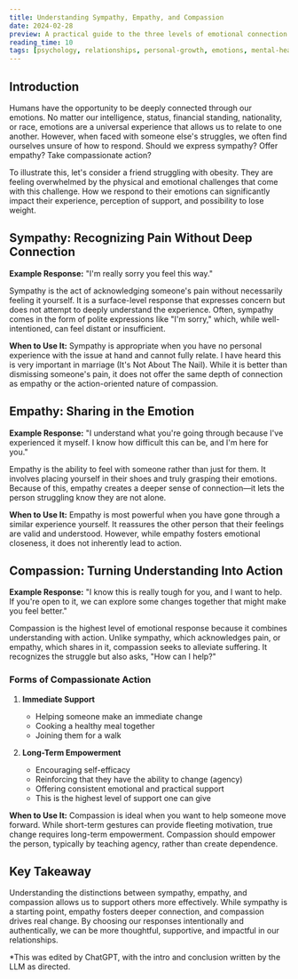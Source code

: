 ```yaml
---
title: Understanding Sympathy, Empathy, and Compassion
date: 2024-02-28
preview: A practical guide to the three levels of emotional connection and when to use each
reading_time: 10
tags: [psychology, relationships, personal-growth, emotions, mental-health, communication]
---
```


## Introduction

Humans have the opportunity to be deeply connected through our emotions. No matter our intelligence, status, financial standing, nationality, or race, emotions are a universal experience that allows us to relate to one another. However, when faced with someone else's struggles, we often find ourselves unsure of how to respond. Should we express sympathy? Offer empathy? Take compassionate action?

To illustrate this, let's consider a friend struggling with obesity. They are feeling overwhelmed by the physical and emotional challenges that come with this challenge. How we respond to their emotions can significantly impact their experience, perception of support, and possibility to lose weight.

## Sympathy: Recognizing Pain Without Deep Connection

**Example Response:** "I'm really sorry you feel this way."

Sympathy is the act of acknowledging someone's pain without necessarily feeling it yourself. It is a surface-level response that expresses concern but does not attempt to deeply understand the experience. Often, sympathy comes in the form of polite expressions like "I'm sorry," which, while well-intentioned, can feel distant or insufficient.

**When to Use It:** Sympathy is appropriate when you have no personal experience with the issue at hand and cannot fully relate. I have heard this is very important in marriage (It's Not About The Nail). While it is better than dismissing someone's pain, it does not offer the same depth of connection as empathy or the action-oriented nature of compassion.

## Empathy: Sharing in the Emotion

**Example Response:** "I understand what you're going through because I've experienced it myself. I know how difficult this can be, and I'm here for you."

Empathy is the ability to feel with someone rather than just for them. It involves placing yourself in their shoes and truly grasping their emotions. Because of this, empathy creates a deeper sense of connection—it lets the person struggling know they are not alone.

**When to Use It:** Empathy is most powerful when you have gone through a similar experience yourself. It reassures the other person that their feelings are valid and understood. However, while empathy fosters emotional closeness, it does not inherently lead to action.

## Compassion: Turning Understanding Into Action

**Example Response:** "I know this is really tough for you, and I want to help. If you're open to it, we can explore some changes together that might make you feel better."

Compassion is the highest level of emotional response because it combines understanding with action. Unlike sympathy, which acknowledges pain, or empathy, which shares in it, compassion seeks to alleviate suffering. It recognizes the struggle but also asks, "How can I help?"

### Forms of Compassionate Action

1. **Immediate Support**
   - Helping someone make an immediate change
   - Cooking a healthy meal together
   - Joining them for a walk

2. **Long-Term Empowerment**
   - Encouraging self-efficacy
   - Reinforcing that they have the ability to change (agency)
   - Offering consistent emotional and practical support
   - This is the highest level of support one can give

**When to Use It:** Compassion is ideal when you want to help someone move forward. While short-term gestures can provide fleeting motivation, true change requires long-term empowerment. Compassion should empower the person, typically by teaching agency, rather than create dependence.

## Key Takeaway

Understanding the distinctions between sympathy, empathy, and compassion allows us to support others more effectively. While sympathy is a starting point, empathy fosters deeper connection, and compassion drives real change. By choosing our responses intentionally and authentically, we can be more thoughtful, supportive, and impactful in our relationships.



*This was edited by ChatGPT, with the intro and conclusion written by the LLM as directed.